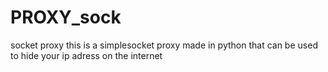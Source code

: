 # PROXY_sock
 socket proxy
this is a simplesocket proxy made in python that can be used to hide your ip adress on the internet



